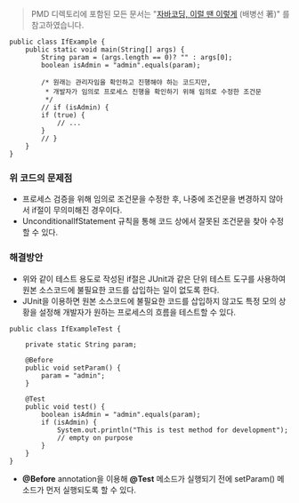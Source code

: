 > PMD 디렉토리에 포함된 모든 문서는 "[자바코딩, 이럴 땐 이렇게](http://wikibook.co.kr/java-coding-with-pmd/) (배병선 著)" 를 참고하였습니다.

```
public class IfExample {
    public static void main(String[] args) {
        String param = (args.length == 0)? "" : args[0];
        boolean isAdmin = "admin".equals(param);

        /* 원래는 관리자임을 확인하고 진행해야 하는 코드지만,
         * 개발자가 임의로 프로세스 진행을 확인하기 위해 임의로 수정한 조건문
         */
        // if (isAdmin) {
        if (true) {
            // ...
        }
        // }
    }
}
```

### 위 코드의 문제점
* 프로세스 검증을 위해 임의로 조건문을 수정한 후, 나중에 조건문을 변경하지 않아서 if절이 무의미해진 경우이다.
* UnconditionalIfStatement 규칙을 통해 코드 상에서 잘못된 조건문을 찾아 수정할 수 있다.

### 해결방안
* 위와 같이 테스트 용도로 작성된 if절은 JUnit과 같은 단위 테스트 도구를 사용하여 원본 소스코드에 불필요한 코드를 삽입하는 일이 없도록 한다.
* JUnit을 이용하면 원본 소스코드에 불필요한 코드를 삽입하지 않고도 특정 모의 상황을 설정해 개발자가 원하는 프로세스의 흐름을 테스트할 수 있다.

```
public class IfExampleTest {

    private static String param;

    @Before
    public void setParam() {
        param = "admin";
    }

    @Test
    public void test() {
        boolean isAdmin = "admin".equals(param);
        if (isAdmin) {
            System.out.println("This is test method for development");
            // empty on purpose
        }
    }
}
```

* **@Before** annotation을 이용해 **@Test** 메소드가 실행되기 전에 setParam() 메소드가 먼저 실행되도록 할 수 있다.

